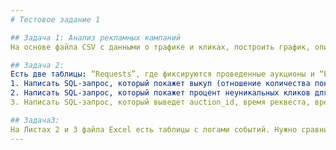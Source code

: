 ```yaml
---
# Тестовое задание 1

## Задача 1: Анализ рекламных кампаний
На основе файла CSV с данными о трафике и кликах, построить график, описать выявленные паттерны, определить самые эффективные срезы по CR и CTR (создать тетрадь Jupyter Notebook).

## Задача 2:
Есть две таблицы: “Requests”, где фиксируются проведенные аукционы и “Events”, куда записываются факты показа рекламы (show) и кликов (click) пользователя по рекламе. Данные auction_id “Requests” будет совпадать с auction_id показа и клика. Уникальность клика определяется кликовой ссылкой (url). Наличие в базе повторяющихся кликовых ссылок возможно, если пользователь кликнул по рекламному объявлению дважды, при этом время события (event_time) может различаться. Это неуникальные клики. Нужно:
1. Написать SQL-запрос, который покажет выкуп (отношение количества показов к количеству запросов) по сочетанию country+os за 01.04.2020. Должна получиться таблица вида: country | os | buyout
2. Написать SQL-запрос, который покажет процент неуникальных кликов для каждого из источников (source) за 01.04.2020. Должна получиться таблица вида: source |  not_unique
3. Написать SQL-запрос, который выведет auction_id, время реквеста, время показа и время первого клика этого аукциона.

## Задача3:
На Листах 2 и 3 файла Excel есть таблицы с логами событий. Нужно сравнить их между собой и найти события, которые есть в одной таблице, но нет в другой. Время (unixtime), при этом может быть разным для одного и того же события. После нахождения дополнительно опишите способ, который вы использовали.
---
```

